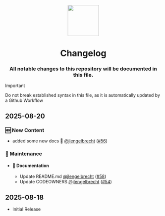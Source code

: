 <div align="center">
  <a href="#">
    <img src="https://raw.githubusercontent.com/usa-roleplay/repo-resources/main/Org/logo.png" height="100px" />
 </a>
</div>
<h1 align="center">Changelog</h1>

<h3 align="center">All notable changes to this repository will be documented in this file.</h3>

> [!IMPORTANT]
Do not break established syntax in this file, as it is automatically updated by a Github Workflow

## 2025-08-20

### 🆕 New Content

  - added some new docs :book: [@jlengelbrecht](https://github.com/jlengelbrecht) ([#56](https://github.com/USA-ROLEPLAY/Ark_Servers/pull/56))

### 🧰 Maintenance

  - #### 📝 Documentation

    - Update README.md [@jlengelbrecht](https://github.com/jlengelbrecht) ([#58](https://github.com/USA-ROLEPLAY/Ark_Servers/pull/58))
    - Update CODEOWNERS [@jlengelbrecht](https://github.com/jlengelbrecht) ([#54](https://github.com/USA-ROLEPLAY/Ark_Servers/pull/54))

## 2025-08-18
- Initial Release